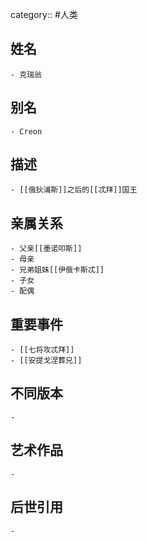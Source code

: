 category:: #人类
## 姓名
	- 克瑞翁
## 别名
	- Creon
## 描述
	- [[俄狄浦斯]]之后的[[忒拜]]国王
## 亲属关系
	- 父亲[[墨诺叩斯]]
	- 母亲
	- 兄弟姐妹[[伊俄卡斯忒]]
	- 子女
	- 配偶
## 重要事件
	- [[七将攻忒拜]]
	- [[安提戈涅葬兄]]
## 不同版本
	-
## 艺术作品
	-
## 后世引用
	-
